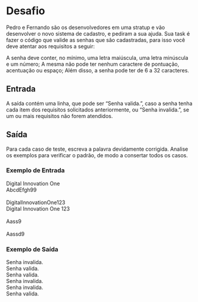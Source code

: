 # Desafio
Pedro e Fernando são os desenvolvedores em uma stratup e vão desenvolver o novo sistema de cadastro, e pediram a sua ajuda. Sua task é fazer o código que valide as senhas que são cadastradas, para isso você deve atentar aos requisitos a seguir:

A senha deve conter, no mínimo, uma letra maiúscula, uma letra minúscula e um número;
A mesma não pode ter nenhum caractere de pontuação, acentuação ou espaço;
Além disso, a senha pode ter de 6 a 32 caracteres.
## Entrada
A saída contém uma linha, que pode ser “Senha valida.”, caso a senha tenha cada item dos requisitos solicitados anteriormente, ou “Senha invalida.”, se um ou mais requisitos não forem atendidos.

## Saída
Para cada caso de teste, escreva a palavra devidamente corrigida. Analise os exemplos para verificar o padrão, de modo a consertar todos os casos.

### Exemplo de Entrada	
Digital Innovation One<br>
AbcdEfgh99<br>	
DigitalInnovationOne123<br>
Digital Innovation One 123<br>	
Aass9<br>	
Aassd9<br>	

### Exemplo de Saída
Senha invalida.<br>
Senha valida.<br>
Senha valida.<br>
Senha invalida.<br>
Senha invalida.<br>
Senha valida.<br>
